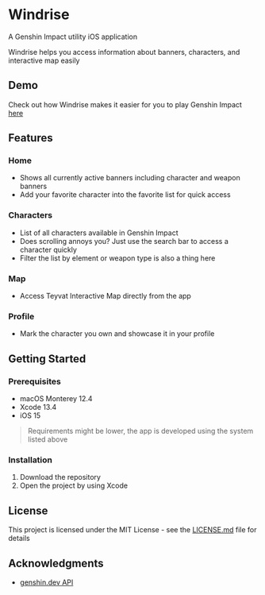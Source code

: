 # Windrise
A Genshin Impact utility iOS application

Windrise helps you access information about banners, characters, and interactive map easily

## Demo
Check out how Windrise makes it easier for you to play Genshin Impact [here](https://drive.google.com/file/d/1M7n6M871t1Os-j3IMcjvA2wsEmP86oni/view)

 
## Features

### Home
- Shows all currently active banners including character and weapon banners
- Add your favorite character into the favorite list for quick access

### Characters
- List of all characters available in Genshin Impact
- Does scrolling annoys you? Just use the search bar to access a character quickly
- Filter the list by element or weapon type is also a thing here

### Map
- Access Teyvat Interactive Map directly from the app

### Profile
- Mark the character you own and showcase it in your profile

## Getting Started

### Prerequisites

* macOS Monterey 12.4
* Xcode 13.4
* iOS 15
> Requirements might be lower, the app is developed using the system listed above

### Installation

1. Download the repository
2. Open the project by using Xcode

## License

This project is licensed under the MIT License - see the [LICENSE.md](https://github.com/bryanless/Windrise-Swift/blob/main/LICENSE.md) file for details

## Acknowledgments

* [genshin.dev API](https://github.com/genshindev/api)
